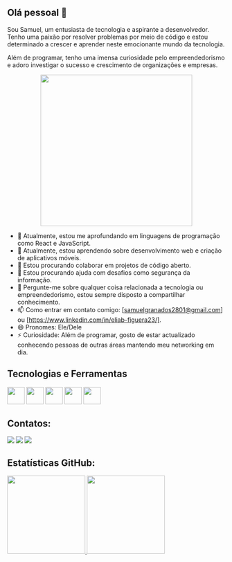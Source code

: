 ## Olá pessoal 👋

Sou Samuel, um entusiasta de tecnologia e aspirante a desenvolvedor. Tenho uma paixão por resolver problemas por meio de código e estou determinado a crescer e aprender neste emocionante mundo da tecnologia.

Além de programar, tenho uma imensa curiosidade pelo empreendedorismo e adoro investigar o sucesso e crescimento de organizações e empresas.

<p align="center">
  <img src="https://super.abril.com.br/wp-content/uploads/2016/09/super_imggato_digitando_0.gif" width="350">
</p>

- 🔭 Atualmente, estou me aprofundando em linguagens de programação como React e JavaScript.
- 🌱 Atualmente, estou aprendendo sobre desenvolvimento web e criação de aplicativos móveis.
- 👯 Estou procurando colaborar em projetos de código aberto.
- 🤔 Estou procurando ajuda com desafios como segurança da informação.
- 💬 Pergunte-me sobre qualquer coisa relacionada a tecnologia ou empreendedorismo, estou sempre disposto a compartilhar conhecimento.
- 📫 Como entrar em contato comigo: [samuelgranados2801@gmail.com] ou [https://www.linkedin.com/in/eliab-figuera23/].
- 😄 Pronomes: Ele/Dele
- ⚡ Curiosidade: Além de programar, gosto de estar actualizado conhecendo pessoas de outras áreas mantendo meu networking em dia.

## Tecnologias e Ferramentas

<img loading="lazy" src="https://cdn.jsdelivr.net/gh/devicons/devicon/icons/git/git-original.svg" width="40" height="40"/> <img loading="lazy" src="https://cdn.jsdelivr.net/gh/devicons/devicon/icons/html5/html5-original.svg" width="40" height="40"/> <img loading="lazy" src="https://cdn.jsdelivr.net/gh/devicons/devicon/icons/css3/css3-original.svg" width="40" height="40" />  <img loading="lazy" src="https://cdn.jsdelivr.net/gh/devicons/devicon/icons/javascript/javascript-original.svg" width="40" height="40"/> <img leading="lazy" src="https://cdn.jsdelivr.net/gh/devicons/devicon/icons/github/github-original.svg" width="40" height="40" />
          

## Contatos:

<div>
<a href="https://instagram.com/seu-usuário-instagram-aqui" target="_blank"><img loading="lazy" src="https://img.shields.io/badge/-Instagram-%23E4405F?style=for-the-badge&logo=instagram&logoColor=white" target="_blank"></a>
<a href = "samuelgranados2801@gmail.com"><img loading="lazy" src="https://img.shields.io/badge/Gmail-D14836?style=for-the-badge&logo=gmail&logoColor=white" target="_blank"></a>
<a href="https://www.linkedin.com/in/eliab-figuera23/" target="_blank"><img loading="lazy" src="https://img.shields.io/badge/-LinkedIn-%230077B5?style=for-the-badge&logo=linkedin&logoColor=white" target="_blank"></a>   
</div>


## Estatísticas GitHub:

<div>
<a href="https://github.com/SamuelGranados">
<img loading="lazy" height="180em" src="https://github-readme-stats.vercel.app/api/top-langs/?username=SamuelGranados&layout=compact&langs_count=7&theme=dracula"/>
<img loading="lazy" height="180em" src="https://github-readme-stats.vercel.app/api?username=SamuelGranados&show_icons=true&theme=dracula&include_all_commits=true&count_private=true"/>
</div>
          

